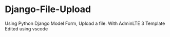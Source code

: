 # Django-File-Upload
Using Python Django Model Form, Upload a file. With AdminLTE 3 Template
Edited using vscode
